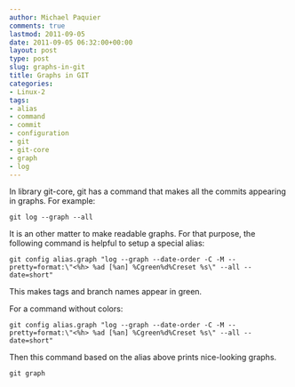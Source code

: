 ```yaml
---
author: Michael Paquier
comments: true
lastmod: 2011-09-05
date: 2011-09-05 06:32:00+00:00
layout: post
type: post
slug: graphs-in-git
title: Graphs in GIT
categories:
- Linux-2
tags:
- alias
- command
- commit
- configuration
- git
- git-core
- graph
- log
---
```


In library git-core, git has a command that makes all the commits appearing in graphs.
For example:

    git log --graph --all

It is an other matter to make readable graphs. For that purpose, the following command is helpful to setup a special alias:

    git config alias.graph "log --graph --date-order -C -M --pretty=format:\"<%h> %ad [%an] %Cgreen%d%Creset %s\" --all --date=short"

This makes tags and branch names appear in green.

For a command without colors:

    git config alias.graph "log --graph --date-order -C -M --pretty=format:\"<%h> %ad [%an] %Cgreen%d%Creset %s\" --all --date=short"

Then this command based on the alias above prints nice-looking graphs.

    git graph
